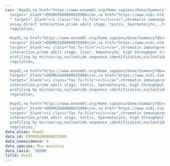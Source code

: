```yaml
---
csv: 'Hspd1,<a href="https://www.ensembl.org/Homo_sapiens/Gene/Summary?db=core;g=ENSMUSG00000025980"
  target="_blank">ENSMUSG00000025980</a>,<a href="https://www.ncbi.nlm.nih.gov/pubmed/25450459
  " target="_blank"><i class="fas fa-file"></i></a>",chromatin immunoprecipitation
  assay,direct interaction,prime adult stage, testis, Spermatocyte,,,transcriptional
  regulation,

  Hspd1,<a href="https://www.ensembl.org/Homo_sapiens/Gene/Summary?db=core;g=ENSMUSG00000025980"
  target="_blank">ENSMUSG00000025980</a>,<a href="https://www.ncbi.nlm.nih.gov/pubmed/23834426"
  target="_blank"><i class="fas fa-file"></i></a>",chromatin immunoprecipitation assay,direct
  interaction,prime adult stage, liver, Hepatocyte, high throughput transcription
  profiling by microarray,nucleotide sequence identification,nucleotide sequence identification,transcriptional
  regulation,

  Hspd1,<a href="https://www.ensembl.org/Homo_sapiens/Gene/Summary?db=core;g=ENSMUSG00000025980"
  target="_blank">ENSMUSG00000025980</a>,<a href="https://www.ncbi.nlm.nih.gov/pubmed/23834426"
  target="_blank"><i class="fas fa-file"></i></a>",chromatin immunoprecipitation assay,direct
  interaction,prime adult stage, testis, Spermatocyte, high throughput transcription
  profiling by microarray,nucleotide sequence identification,nucleotide sequence identification,transcriptional
  regulation,

  Hspd1,<a href="https://www.ensembl.org/Homo_sapiens/Gene/Summary?db=core;g=ENSMUSG00000025980"
  target="_blank">ENSMUSG00000025980</a>,<a href="https://www.ncbi.nlm.nih.gov/pubmed/23834426"
  target="_blank"><i class="fas fa-file"></i></a>",chromatin immunoprecipitation assay,direct
  interaction,prime adult stage, testis, Spermatocyte, high throughput transcription
  profiling by microarray,nucleotide sequence identification,nucleotide sequence identification,transcriptional
  regulation,'
data_alias: Hspd1
data_id: ENSMUSG00000025980
data_numevidence: 4
data_species: Mus musculus
data_taxid: '10090'
title: Hspd1
---
```

